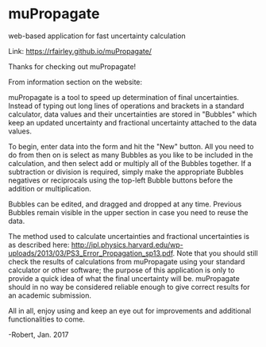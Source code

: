 # muPropagate
web-based application for fast uncertainty calculation

Link: https://rfairley.github.io/muPropagate/

Thanks for checking out muPropagate!

From information section on the website:

muPropagate is a tool to speed up determination of final uncertainties. Instead of typing out long lines of operations and brackets in a standard calculator, data values and their uncertainties are stored in "Bubbles" which keep an updated uncertainty and fractional uncertainty attached to the data values.

To begin, enter data into the form and hit the "New" button. All you need to do from then on is select as many Bubbles as you like to be included in the calculation, and then select add or multiply all of the Bubbles together. If a subtraction or division is required, simply make the appropriate Bubbles negatives or reciprocals using the top-left Bubble buttons before the addition or multiplication.

Bubbles can be edited, and dragged and dropped at any time. Previous Bubbles remain visible in the upper section in case you need to reuse the data.

The method used to calculate uncertainties and fractional uncertainties is as described here: http://ipl.physics.harvard.edu/wp-uploads/2013/03/PS3_Error_Propagation_sp13.pdf. Note that you should still check the results of calculations from muPropagate using your standard calculator or other software; the purpose of this application is only to provide a quick idea of what the final uncertainty will be. muPropagate should in no way be considered reliable enough to give correct results for an academic submission.

All in all, enjoy using and keep an eye out for improvements and additional functionalities to come.

-Robert, Jan. 2017
